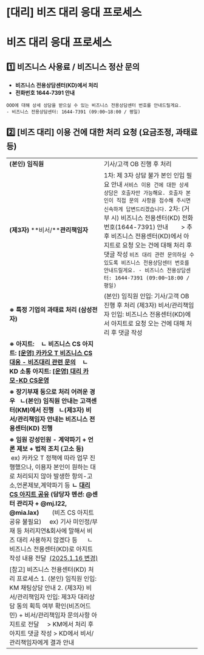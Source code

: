 # [대리] 비즈 대리 응대 프로세스

**비즈 대리 응대 프로세스**
=================

**1️⃣ 비즈니스 사용료 / 비즈니스 정산 문의**
-----------------------------

* **비즈니스 전용상담센터(KD)에서 처리**
* **전화번호 1644-7391 안내**

```
OOO에 대해 상세 상담을 받으실 수 있는 비즈니스 전용상담센터 번호를 안내드릴게요.  
- 비즈니스 전용상담센터: 1644-7391 (09:00~18:00 / 평일)
```

**2️⃣** **[비즈 대리] 이용 건에 대한 처리 요청 (요금조정, 과태료 등)**
------------------------------------------------

|  |  |
| --- | --- |
| **(본인)** **임직원** | 기사/고객 OB 진행 후 처리 |
| **(제3자)** **비서/****관리책임자** | 1차: 제 3자 상담 불가 본인 인입 필요 안내   ``` 서비스 이용 건에 대한 상세 상담은 호출자만 가능해요. 호출자 본인이 직접 문의 사항을 접수해 주시면 신속하게 답변드리겠습니다. ```   2차: (거부 시) 비즈니스 전용센터(KD) 전화번호(1644-7391) 안내         > 추후 비즈니스 전용센터(KD)에서 아지트로 요청 오는 건에 대해 처리 후 댓글 작성   ``` 비즈 대리 관련 문의하실 수 있도록 비즈니스 전용상담센터 번호를 안내드릴게요. - 비즈니스 전용상담센터: 1644-7391 (09:00~18:00 / 평일) ``` |
| **※ 특정 기업의 과태료 처리 (삼성전자)** | (본인) 임직원 인입: 기사/고객 OB 진행 후 처리 (제3자) 비서/관리책임자 인입: 비즈니스 전용센터(KD)에서 아지트로 요청 오는 건에 대해 처리 후 댓글 작성 |
| **※** **아지트:    ㄴ 비즈니스 CS 아지트: [[운영] 카카오 T 비즈니스 CS 대응 - 비즈대리 관련 문의](https://ext.agit.in/g/300020466/wall/new?template=50226)    ㄴ KD 소통 아지트: [[운영] 대리 카모-KD CS운영](https://kakaomobility.agit.in/g/300089572/wall)** | |
| **※ 장기부재 등으로 처리 어려운 경우   ㄴ(본인) 임직원 안내는 고객센터(KM)에서 진행   ㄴ(제3자) 비서/관리책임자 안내는 비즈니스 전용센터(KD) 진행** | |
| **※ 임원 강성민원 - 계약파기 + 언론 제보 + 법적 조치 (고소 등)**    ex) 카카오 T 정책에 따라 업무 진행했으나, 이용자 본인이 원하는 대로 처리되지 않아 발생한 항의-고소,언론제보,계약파기 등 **ㄴ [대리 CS 아지트 공유](https://ext.agit.in/g/300016075/wall)** **(담당자 멘션: @센터 관리자 + @mj.l22, @mia.lax)**        (비즈 CS 아지트 공유 불필요)      ex) 기사 미인정/부재 등 처리지연&회사에 말해서 비즈 대리 사용하지 않겠다 등      ㄴ비즈니스 전용센터(KD)로 아지트 작성 내용 전달   [(2025.1.16 변경)](https://ext.agit.in/g/300021078/wall/418343856#comment_panel_420733560) | |
| [참고] 비즈니스 전용센터(KD) 처리 프로세스 1. (본인) 임직원 인입: KM 채팅상담 안내 2. (제3자) 비서/관리책임자 인입: 제3자 대리상담 동의 획득 여부 확인(비즈어드민) + 비서/관리책임자 문의사항 아지트로 전달     > KM에서 처리 후 아지트 댓글 작성 > KD에서 비서/관리책임자에게 결과 안내 | |